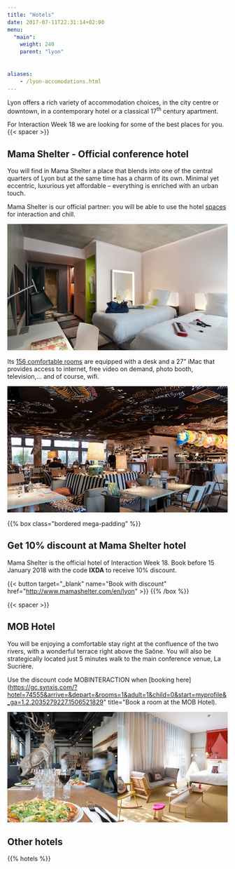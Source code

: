 ```yaml
---
title: "Hotels"
date: 2017-07-11T22:31:14+02:00
menu:
  "main":
    weight: 240  
    parent: "lyon"


aliases:
    - /lyon-accomodations.html
---
```

Lyon offers a rich variety of accommodation choices, in the city centre or downtown, in a contemporary hotel or a classical 17<sup>th</sup> century apartment.

For Interaction&nbsp;Week&nbsp;18 we are looking for some of the best places for you.
{{< spacer >}}
## Mama Shelter - **Official conference hotel**

You will find in Mama Shelter a place that blends into one of the central quarters of Lyon but at the same time has a charm of its own. Minimal yet eccentric, luxurious yet affordable – everything is enriched with an urban touch.

Mama Shelter is our official partner: you will be able to use the hotel [spaces](http://www.mamashelter.com/en/lyon/photos) for interaction and chill.

![Mama Shelter Luxe Twin room](/img/photos/Mama-Shelter-luxe-twin.jpg)

Its [156 comfortable rooms](http://www.mamashelter.com/en/lyon/rooms) are equipped with a desk and a 27” iMac that provides access to internet, free video on demand, photo booth, television,... and of course, wifi.

![Mama Shelter restaurant](/img/photos/Mama-Shelter-restaurant.jpg)

{{% box class="bordered mega-padding" %}}

## Get 10% discount at Mama Shelter hotel
Mama Shelter is the official hotel of Interaction&nbsp;Week&nbsp;18. Book before 15 January 2018 with the code **IXDA** to receive 10% discount.

{{< button target="_blank" name="Book with discount" href="http://www.mamashelter.com/en/lyon" >}}
{{% /box %}}

{{< spacer >}}

## MOB Hotel

You will be enjoying a comfortable stay right at the confluence of the two rivers, with a wonderful terrace right above the Saône. You will also be strategically located just 5 minutes walk to the main conference venue, La Sucrière.

Use the discount code MOBINTERACTION when [booking here](https://gc.synxis.com/?hotel=74555&arrive=&depart=&rooms=1&adult=1&child=0&start=myprofile&_ga=1.2.2035279227.1506521829" title="Book a room at the MOB Hotel).

![MOB Hotel](/img/photos/MOB-hotel.jpg)

## Other hotels

{{% hotels %}}
